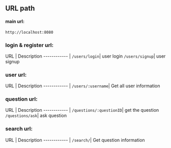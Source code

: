 ## URL path

#### main url:
```
http://localhost:8080
```

### login & register url:

URL | Description
------------ |
```/users/login```| user login
```/users/signup```| user signup


### user url:
URL | Description
------------ |
```/users/:username```| Get all user information



### question url:
URL | Description
------------ |
```/questions/:questionID```| get the question
```/questions/ask```| ask question


### search url:
URL | Description
------------ |
```/search/```| Get question information
